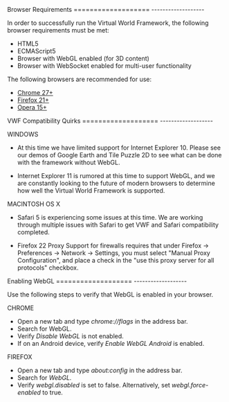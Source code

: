 <div class="well" markdown="1">
Browser Requirements
===================
-------------------
 
In order to successfully run the Virtual World Framework, the following browser requirements must be met:

*   HTML5
*   ECMAScript5
*   Browser with WebGL enabled (for 3D content)
*	Browser with WebSocket enabled for multi-user functionality

The following browsers are recommended for use:

*   [Chrome 27+](https://www.google.com/intl/en/chrome/browser/)
*   [Firefox 21+](http://www.mozilla.org/en-US/firefox/new/)
*   [Opera 15+](http://www.opera.com/developer/next)
</div>

<div class="well" markdown="1">
VWF Compatibility Quirks
===================
-------------------

WINDOWS

*   At this time we have limited support for Internet Explorer 10. Please see our demos of Google Earth and Tile Puzzle 2D to see what can be done with the framework without WebGL.  

*   Internet Explorer 11 is rumored at this time to support WebGL, and we are constantly looking to the future of modern browsers to determine how well the Virtual World Framework is supported.

MACINTOSH OS X

*   Safari 5 is experiencing some issues at this time. We are working through multiple issues with Safari to get VWF and Safari compatibility completed.

*   Firefox 22 Proxy Support for firewalls requires that under Firefox -> Preferences -> Network -> Settings, you must select "Manual Proxy Configuration", and place a check in the "use this proxy server for all protocols" checkbox.

</div>

<div class="well" markdown="1">
Enabling WebGL
===================
-------------------

Use the following steps to verify that WebGL is enabled in your browser.

CHROME

*   Open a new tab and type *chrome://flags* in the address bar.
*   Search for WebGL.
*   Verify *Disable WebGL* is not enabled. 
*   If on an Android device, verify *Enable WebGL Android* is enabled.

FIREFOX

*   Open a new tab and type *about:config* in the address bar. 
*   Search for *WebGL.*
*   Verify *webgl.disabled* is set to false. Alternatively, set *webgl.force-enabled* to true.

</div>